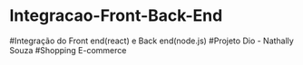 # Integracao-Front-Back-End
#Integração do Front end(react) e Back end(node.js) 
#Projeto Dio - Nathally Souza 
#Shopping E-commerce
